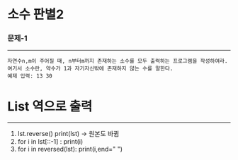 # 소수 판별2

### 문제-1
-------------------------------------------------------------------------------
```
자연수n,m이 주어질 때, n부터m까지 존재하는 소수를 모두 출력하는 프로그램을 작성하여라. 
여기서 소수란, 약수가 1과 자기자신밖에 존재하지 않는 수를 말한다.
예제 입력: 13 30
```
# List 역으로 출력
--------------------------------------------------------------------------------
1. lst.reverse()
     print(lst)  ->  원본도 바뀜
2. for i in lst[::-1] :
     print(i)
3. for i in reversed(lst):
     print(i,end=" ")
